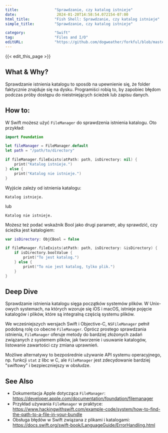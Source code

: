 ```yaml
---
title:                "Sprawdzanie, czy katalog istnieje"
date:                  2024-01-20T14:58:54.072154-07:00
html_title:           "Fish Shell: Sprawdzanie, czy katalog istnieje"
simple_title:         "Sprawdzanie, czy katalog istnieje"

category:             "Swift"
tag:                  "Files and I/O"
editURL:              "https://github.com/dogweather/forkful/blob/master/content/pl/swift/checking-if-a-directory-exists.md"
---
```


{{< edit_this_page >}}

## What & Why?
Sprawdzanie istnienia katalogu to sposób na upewnienie się, że folder faktycznie znajduje się na dysku. Programiści robią to, by zapobiec błędom podczas próby dostępu do nieistniejących ścieżek lub zapisu danych.

## How to:
W Swift możesz użyć `FileManager` do sprawdzenia istnienia katalogu. Oto przykład:

```Swift
import Foundation

let fileManager = FileManager.default
let path = "/path/to/directory"

if fileManager.fileExists(atPath: path, isDirectory: nil) {
    print("Katalog istnieje.")
} else {
    print("Katalog nie istnieje.")
}
```

Wyjście zależy od istnienia katalogu:
```
Katalog istnieje.
```
lub
```
Katalog nie istnieje.
```

Możesz też podać wskaźnik Bool jako drugi parametr, aby sprawdzić, czy ścieżka jest katalogiem:

```Swift
var isDirectory: ObjCBool = false

if fileManager.fileExists(atPath: path, isDirectory: &isDirectory) {
    if isDirectory.boolValue {
        print("To jest katalog.")
    } else {
        print("To nie jest katalog, tylko plik.")
    }
}
```

## Deep Dive
Sprawdzanie istnienia katalogu sięga początków systemów plików. W Unix-owych systemach, na których wzoruje się iOS i macOS, istnieje pojęcie katalogów i plików, które są integralną częścią systemu plików.

We wcześniejszych wersjach Swift i Objective-C, `NSFileManager` pełnił podobną rolę co obecne `FileManager`. Oprócz prostego sprawdzania istnienia, `FileManager` oferuje metody do bardziej złożonych zadań związanych z systemem plików, jak tworzenie i usuwanie katalogów, listowanie zawartości czy zmiana uprawnień.

Możliwe alternatywy to bezpośrednie używanie API systemu operacyjnego, np. funkcji `stat` z libc w C, ale `FileManager` jest zdecydowanie bardziej "swiftowy" i bezpieczniejszy w obsłudze.

## See Also
- Dokumentacja Apple dotycząca `FileManager`: https://developer.apple.com/documentation/foundation/filemanager
- Przykład używania `FileManager` w praktyce: https://www.hackingwithswift.com/example-code/system/how-to-find-the-path-to-a-file-in-your-bundle
- Obsługa błędów w Swift związana z plikami i katalogami: https://docs.swift.org/swift-book/LanguageGuide/ErrorHandling.html
